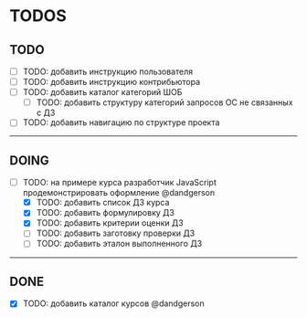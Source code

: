 # TODOS

## TODO

- [ ] TODO: добавить инструкцию пользователя
- [ ] TODO: добавить инструкцию контрибьютора
- [ ] TODO: добавить каталог категорий ШОБ
    - [ ] TODO: добавить структуру категорий запросов ОС не связанных с ДЗ
- [ ] TODO: добавить навигацию по структуре проекта

---

## DOING

- [ ] TODO: на примере курса разработчик JavaScript продемонстрировать оформление @dandgerson
    - [x] TODO: добавить список ДЗ курса
    - [x] TODO: добавить формулировку ДЗ
    - [x] TODO: добавить критерии оценки ДЗ 
    - [ ] TODO: добавить заготовку проверки ДЗ
    - [ ] TODO: добавить эталон выполненного ДЗ

---

## DONE

- [x] TODO: добавить каталог курсов @dandgerson